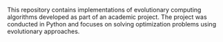 This repository contains implementations of evolutionary computing algorithms developed as part of an academic project. The project was conducted in Python and focuses on solving optimization problems using evolutionary approaches.
